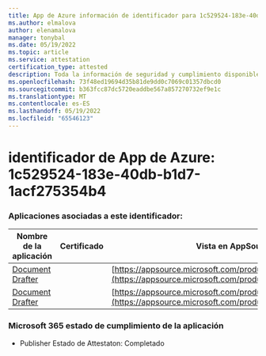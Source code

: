 ```yaml
---
title: App de Azure información de identificador para 1c529524-183e-40db-b1d7-1acf275354b4
ms.author: elmalova
author: elenamalova
manager: tonybal
ms.date: 05/19/2022
ms.topic: article
ms.service: attestation
certification_type: attested
description: Toda la información de seguridad y cumplimiento disponible para 1c529524-183e-40db-b1d7-1acf275354b4.
ms.openlocfilehash: 73f48ed19694d35b81de9dd0c7069c01357dbcd0
ms.sourcegitcommit: b363fcc87dc5720eaddbe567a857270732ef9e1c
ms.translationtype: MT
ms.contentlocale: es-ES
ms.lasthandoff: 05/19/2022
ms.locfileid: "65546123"
---
```

# <a name="azure-app-id-1c529524-183e-40db-b1d7-1acf275354b4"></a>identificador de App de Azure: 1c529524-183e-40db-b1d7-1acf275354b4


### <a name="apps-associated-with-this-id"></a>Aplicaciones asociadas a este identificador:
| **Nombre de la aplicación** | **Certificado** | **Vista en AppSource** |
|--------------|---------------|-----------------------|
| [Document Drafter](../forward/WA200003634.md) |  | [https://appsource.microsoft.com/product/office/WA200003634](https://appsource.microsoft.com/product/office/WA200003634) |
| [Document Drafter](../forward/WA200004059.md) |  | [https://appsource.microsoft.com/product/office/WA200004059](https://appsource.microsoft.com/product/office/WA200004059) |

### <a name="microsoft-365-app-compliance-status"></a>Microsoft 365 estado de cumplimiento de la aplicación
- Publisher Estado de Attestaton: Completado
